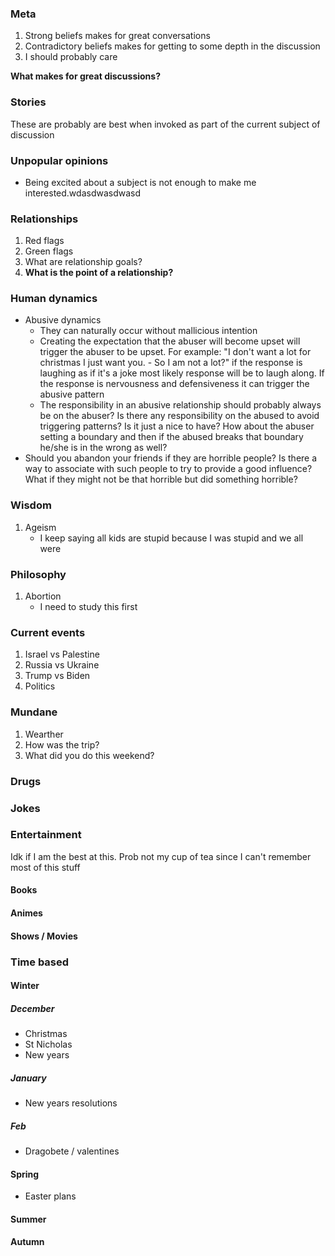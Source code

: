### Meta
1. Strong beliefs makes for great conversations
2. Contradictory beliefs makes for getting to some depth in the discussion
3. I should probably care

**What makes for great discussions?**
### Stories
These are probably are best when invoked as part of the current subject of discussion

### Unpopular opinions
- Being excited about a subject is not enough to make me interested.wdasdwasdwasd
### Relationships
1. Red flags
2. Green flags
3. What are relationship goals?
4. **What is the point of a relationship?**

### Human dynamics
- Abusive dynamics
	- They can naturally occur without mallicious intention
	- Creating the expectation that the abuser will become upset will trigger the abuser to be upset. For example: "I don't want a lot for christmas I just want you. - So I am not a lot?" if the response is laughing as if it's a joke most likely response will be to laugh along. If the response is nervousness and defensiveness it can trigger the abusive pattern
	- The responsibility in an abusive relationship should probably always be on the abuser? Is there any responsibility on the abused to avoid triggering patterns? Is it just a nice to have? How about the abuser setting a boundary and then if the abused breaks that boundary he/she is in the wrong as well?
- Should you abandon your friends if they are horrible people? Is there a way to associate with such people to try to provide a good influence? What if they might not be that horrible but did something horrible?

### Wisdom
1. Ageism
	- I keep saying all kids are stupid because I was stupid and we all were
### Philosophy
1. Abortion
	- I need to study this first

### Current events
1. Israel vs Palestine
2. Russia vs Ukraine
3. Trump vs Biden
4. Politics

### Mundane
1. Wearther
2. How was the trip?
3. What did you do this weekend?
### Drugs

### Jokes

### Entertainment
Idk if I am the best at this. Prob not my cup of tea since I can't remember most of this stuff
#### Books
#### Animes
#### Shows / Movies

### Time based
#### Winter
##### December
- Christmas
- St Nicholas
- New years

##### January
- New years resolutions

##### Feb
- Dragobete / valentines

#### Spring

- Easter plans
#### Summer

#### Autumn
